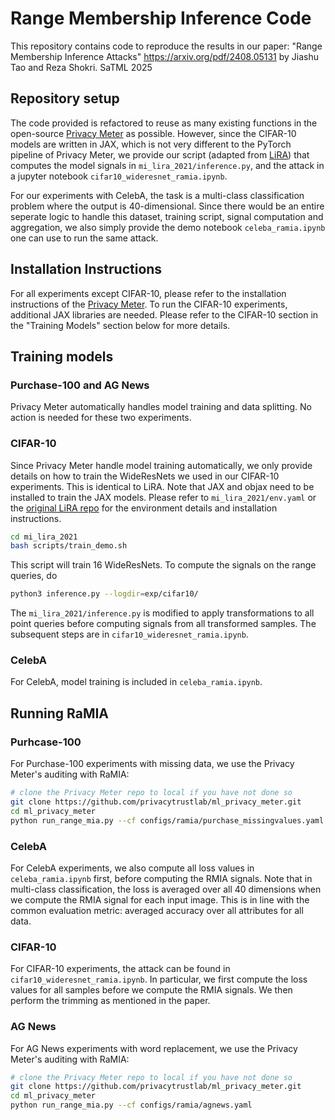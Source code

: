 # Range Membership Inference Code

This repository contains code to reproduce the results in our paper:
"Range Membership Inference Attacks" https://arxiv.org/pdf/2408.05131 by Jiashu Tao and Reza Shokri.
SaTML 2025

## Repository setup
The code provided is refactored to reuse as many existing functions in the open-source [Privacy Meter](https://github.com/privacytrustlab/ml_privacy_meter) as possible. However, since the CIFAR-10 models are written in JAX, which is not very different to the PyTorch pipeline of Privacy Meter, we provide our script (adapted from [LiRA]((https://github.com/carlini/privacy/tree/better-mi/research/mi_lira_2021))) that computes the model signals in `mi_lira_2021/inference.py`, and the attack in a jupyter notebook `cifar10_wideresnet_ramia.ipynb`.

For our experiments with CelebA, the task is a multi-class classification problem where the output is 40-dimensional. Since there would be an entire seperate logic to handle this dataset, training script, signal computation and aggregation, we also simply provide the demo notebook `celeba_ramia.ipynb` one can use to run the same attack.

## Installation Instructions
For all experiments except CIFAR-10, please refer to the installation instructions of the [Privacy Meter](https://github.com/privacytrustlab/ml_privacy_meter). To run the CIFAR-10 experiments, additional JAX libraries are needed. Please refer to the CIFAR-10 section in the "Training Models" section below for more details.

## Training models
### Purchase-100 and AG News
Privacy Meter automatically handles model training and data splitting. No action is needed for these two experiments.

### CIFAR-10
Since Privacy Meter handle model training automatically, we only provide details on how to train the WideResNets we used in our CIFAR-10 experiments. This is identical to LiRA. Note that JAX and objax need to be installed to train the JAX models. Please refer to `mi_lira_2021/env.yaml` or the [original LiRA repo](https://github.com/carlini/privacy/tree/better-mi/research/mi_lira_2021) for the environment details and installation instructions.
```bash
cd mi_lira_2021
bash scripts/train_demo.sh
```
This script will train 16 WideResNets. To compute the signals on the range queries, do
```bash
python3 inference.py --logdir=exp/cifar10/
```

The `mi_lira_2021/inference.py` is modified to apply transformations to all point queries before computing signals from all transformed samples. The subsequent steps are in `cifar10_wideresnet_ramia.ipynb`.

### CelebA
For CelebA, model training is included in `celeba_ramia.ipynb`.

## Running RaMIA
### Purhcase-100
For Purchase-100 experiments with missing data, we use the Privacy Meter's auditing with RaMIA:
```bash
# clone the Privacy Meter repo to local if you have not done so
git clone https://github.com/privacytrustlab/ml_privacy_meter.git
cd ml_privacy_meter
python run_range_mia.py --cf configs/ramia/purchase_missingvalues.yaml
```

### CelebA
For CelebA experiments, we also compute all loss values in `celeba_ramia.ipynb` first, before computing the RMIA signals. Note that in multi-class classification, the loss is averaged over all 40 dimensions when we compute the RMIA signal for each input image. This is in line with the common evaluation metric: averaged accuracy over all attributes for all data.

### CIFAR-10
For CIFAR-10 experiments, the attack can be found in `cifar10_wideresnet_ramia.ipynb`. In particular, we first compute the loss values for all samples before we compute the RMIA signals. We then perform the trimming as mentioned in the paper.

### AG News
For AG News experiments with word replacement, we use the Privacy Meter's auditing with RaMIA:
```bash
# clone the Privacy Meter repo to local if you have not done so
git clone https://github.com/privacytrustlab/ml_privacy_meter.git
cd ml_privacy_meter
python run_range_mia.py --cf configs/ramia/agnews.yaml
```